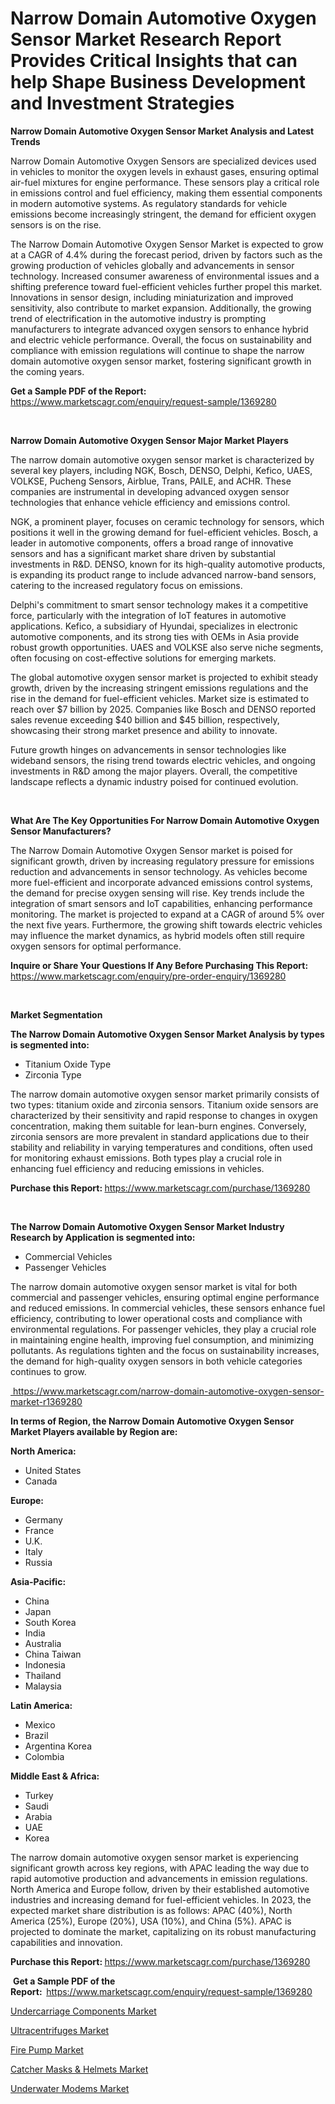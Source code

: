 <p><h1>Narrow Domain Automotive Oxygen Sensor Market Research Report Provides Critical Insights that can help Shape Business Development and Investment Strategies</h1></p><p><strong>Narrow Domain Automotive Oxygen Sensor Market Analysis and Latest Trends</strong></p>
<p><p>Narrow Domain Automotive Oxygen Sensors are specialized devices used in vehicles to monitor the oxygen levels in exhaust gases, ensuring optimal air-fuel mixtures for engine performance. These sensors play a critical role in emissions control and fuel efficiency, making them essential components in modern automotive systems. As regulatory standards for vehicle emissions become increasingly stringent, the demand for efficient oxygen sensors is on the rise.</p><p>The Narrow Domain Automotive Oxygen Sensor Market is expected to grow at a CAGR of 4.4% during the forecast period, driven by factors such as the growing production of vehicles globally and advancements in sensor technology. Increased consumer awareness of environmental issues and a shifting preference toward fuel-efficient vehicles further propel this market. Innovations in sensor design, including miniaturization and improved sensitivity, also contribute to market expansion. Additionally, the growing trend of electrification in the automotive industry is prompting manufacturers to integrate advanced oxygen sensors to enhance hybrid and electric vehicle performance. Overall, the focus on sustainability and compliance with emission regulations will continue to shape the narrow domain automotive oxygen sensor market, fostering significant growth in the coming years.</p></p>
<p><strong>Get a Sample PDF of the Report:&nbsp;</strong> <a href="https://www.marketscagr.com/enquiry/request-sample/1369280?utm_campaign=1349&utm_medium=2&utm_source=Github&utm_content=ia&utm_term=18102024&utm_id=narrow-domain-automotive-oxygen-sensor">https://www.marketscagr.com/enquiry/request-sample/1369280</a></p>
<p>&nbsp;</p>
<p><strong>Narrow Domain Automotive Oxygen Sensor Major Market Players</strong></p>
<p><p>The narrow domain automotive oxygen sensor market is characterized by several key players, including NGK, Bosch, DENSO, Delphi, Kefico, UAES, VOLKSE, Pucheng Sensors, Airblue, Trans, PAILE, and ACHR. These companies are instrumental in developing advanced oxygen sensor technologies that enhance vehicle efficiency and emissions control.</p><p>NGK, a prominent player, focuses on ceramic technology for sensors, which positions it well in the growing demand for fuel-efficient vehicles. Bosch, a leader in automotive components, offers a broad range of innovative sensors and has a significant market share driven by substantial investments in R&D. DENSO, known for its high-quality automotive products, is expanding its product range to include advanced narrow-band sensors, catering to the increased regulatory focus on emissions.</p><p>Delphi's commitment to smart sensor technology makes it a competitive force, particularly with the integration of IoT features in automotive applications. Kefico, a subsidiary of Hyundai, specializes in electronic automotive components, and its strong ties with OEMs in Asia provide robust growth opportunities. UAES and VOLKSE also serve niche segments, often focusing on cost-effective solutions for emerging markets.</p><p>The global automotive oxygen sensor market is projected to exhibit steady growth, driven by the increasing stringent emissions regulations and the rise in the demand for fuel-efficient vehicles. Market size is estimated to reach over $7 billion by 2025. Companies like Bosch and DENSO reported sales revenue exceeding $40 billion and $45 billion, respectively, showcasing their strong market presence and ability to innovate.</p><p>Future growth hinges on advancements in sensor technologies like wideband sensors, the rising trend towards electric vehicles, and ongoing investments in R&D among the major players. Overall, the competitive landscape reflects a dynamic industry poised for continued evolution.</p></p>
<p>&nbsp;</p>
<p><strong>What Are The Key Opportunities For Narrow Domain Automotive Oxygen Sensor Manufacturers?</strong></p>
<p><p>The Narrow Domain Automotive Oxygen Sensor market is poised for significant growth, driven by increasing regulatory pressure for emissions reduction and advancements in sensor technology. As vehicles become more fuel-efficient and incorporate advanced emissions control systems, the demand for precise oxygen sensing will rise. Key trends include the integration of smart sensors and IoT capabilities, enhancing performance monitoring. The market is projected to expand at a CAGR of around 5% over the next five years. Furthermore, the growing shift towards electric vehicles may influence the market dynamics, as hybrid models often still require oxygen sensors for optimal performance.</p></p>
<p><strong>Inquire or Share Your Questions If Any Before Purchasing This Report:</strong> <a href="https://www.marketscagr.com/enquiry/pre-order-enquiry/1369280?utm_campaign=1349&utm_medium=2&utm_source=Github&utm_content=ia&utm_term=18102024&utm_id=narrow-domain-automotive-oxygen-sensor">https://www.marketscagr.com/enquiry/pre-order-enquiry/1369280</a></p>
<p>&nbsp;</p>
<p><strong>Market Segmentation</strong></p>
<p><strong>The Narrow Domain Automotive Oxygen Sensor Market Analysis by types is segmented into:</strong></p>
<p><ul><li>Titanium Oxide Type</li><li>Zirconia Type</li></ul></p>
<p><p>The narrow domain automotive oxygen sensor market primarily consists of two types: titanium oxide and zirconia sensors. Titanium oxide sensors are characterized by their sensitivity and rapid response to changes in oxygen concentration, making them suitable for lean-burn engines. Conversely, zirconia sensors are more prevalent in standard applications due to their stability and reliability in varying temperatures and conditions, often used for monitoring exhaust emissions. Both types play a crucial role in enhancing fuel efficiency and reducing emissions in vehicles.</p></p>
<p><strong>Purchase this Report:&nbsp;</strong><a href="https://www.marketscagr.com/purchase/1369280?utm_campaign=1349&utm_medium=2&utm_source=Github&utm_content=ia&utm_term=18102024&utm_id=narrow-domain-automotive-oxygen-sensor">https://www.marketscagr.com/purchase/1369280</a></p>
<p>&nbsp;</p>
<p><strong>The Narrow Domain Automotive Oxygen Sensor Market Industry Research by Application is segmented into:</strong></p>
<p><ul><li>Commercial Vehicles</li><li>Passenger Vehicles</li></ul></p>
<p><p>The narrow domain automotive oxygen sensor market is vital for both commercial and passenger vehicles, ensuring optimal engine performance and reduced emissions. In commercial vehicles, these sensors enhance fuel efficiency, contributing to lower operational costs and compliance with environmental regulations. For passenger vehicles, they play a crucial role in maintaining engine health, improving fuel consumption, and minimizing pollutants. As regulations tighten and the focus on sustainability increases, the demand for high-quality oxygen sensors in both vehicle categories continues to grow.</p></p>
<p><a href="https://www.marketscagr.com/narrow-domain-automotive-oxygen-sensor-market-r1369280?utm_campaign=1349&utm_medium=2&utm_source=Github&utm_content=ia&utm_term=18102024&utm_id=narrow-domain-automotive-oxygen-sensor">&nbsp;https://www.marketscagr.com/narrow-domain-automotive-oxygen-sensor-market-r1369280</a></p>
<p><strong>In terms of Region, the Narrow Domain Automotive Oxygen Sensor Market Players available by Region are:</strong></p>
<p>
    <p> <strong> North America: </strong>
        <ul>
            <li>United States</li>
            <li>Canada</li>
        </ul>
        </p> 
    <p> <strong> Europe: </strong>
        <ul>
            <li>Germany</li>
            <li>France</li>
            <li>U.K.</li>
            <li>Italy</li>
            <li>Russia</li>
        </ul>
        </p> 
    <p> <strong> Asia-Pacific: </strong>
        <ul>
            <li>China</li>
            <li>Japan</li>
            <li>South Korea</li>
            <li>India</li>
            <li>Australia</li>
            <li>China Taiwan</li>
            <li>Indonesia</li>
            <li>Thailand</li>
            <li>Malaysia</li>
        </ul>
        </p> 
    <p> <strong> Latin America: </strong>
        <ul>
            <li>Mexico</li>
            <li>Brazil</li>
            <li>Argentina Korea</li>
            <li>Colombia</li>
        </ul>
        </p> 
    <p> <strong> Middle East & Africa: </strong>
        <ul>
            <li>Turkey</li>
            <li>Saudi</li>
            <li>Arabia</li>
            <li>UAE</li>
            <li>Korea</li>
        </ul>
    </p>
    </p>
<p><p>The narrow domain automotive oxygen sensor market is experiencing significant growth across key regions, with APAC leading the way due to rapid automotive production and advancements in emission regulations. North America and Europe follow, driven by their established automotive industries and increasing demand for fuel-efficient vehicles. In 2023, the expected market share distribution is as follows: APAC (40%), North America (25%), Europe (20%), USA (10%), and China (5%). APAC is projected to dominate the market, capitalizing on its robust manufacturing capabilities and innovation.</p></p>
<p><strong>Purchase this Report: </strong><a href="https://www.marketscagr.com/purchase/1369280?utm_campaign=1349&utm_medium=2&utm_source=Github&utm_content=ia&utm_term=18102024&utm_id=narrow-domain-automotive-oxygen-sensor">https://www.marketscagr.com/purchase/1369280</a></p>
<p>&nbsp;<strong>Get a Sample PDF of the Report:&nbsp;&nbsp;</strong><a href="https://www.marketscagr.com/enquiry/request-sample/1369280?utm_campaign=1349&utm_medium=2&utm_source=Github&utm_content=ia&utm_term=18102024&utm_id=narrow-domain-automotive-oxygen-sensor">https://www.marketscagr.com/enquiry/request-sample/1369280</a></p>
<p><strong></strong></p>
<p><p><a href="https://www.linkedin.com/pulse/insights-undercarriage-components-industry-market-financial-ct00c?utm_campaign=1349&utm_medium=2&utm_source=Github&utm_content=ia&utm_term=18102024&utm_id=narrow-domain-automotive-oxygen-sensor">Undercarriage Components Market</a></p><p><a href="https://issuu.com/reportprime-2/docs/ultracentrifuges-market-size-2030.p_50b2ae606e958f?utm_campaign=1349&utm_medium=2&utm_source=Github&utm_content=ia&utm_term=18102024&utm_id=narrow-domain-automotive-oxygen-sensor">Ultracentrifuges Market</a></p><p><a href="https://www.linkedin.com/pulse/fire-pump-market-analysis-product-segmentation-regional-forecasts-ozwuc?utm_campaign=1349&utm_medium=2&utm_source=Github&utm_content=ia&utm_term=18102024&utm_id=narrow-domain-automotive-oxygen-sensor">Fire Pump Market</a></p><p><a href="https://github.com/ashepherd82/Market-Research-Report-List-6/blob/main/catcher-masks-helmets-market.md?utm_campaign=1349&utm_medium=2&utm_source=Github&utm_content=ia&utm_term=18102024&utm_id=narrow-domain-automotive-oxygen-sensor">Catcher Masks & Helmets Market</a></p><p><a href="https://issuu.com/reportprime-2/docs/underwater-modems-market-size-2030._277656eea80cc7?utm_campaign=1349&utm_medium=2&utm_source=Github&utm_content=ia&utm_term=18102024&utm_id=narrow-domain-automotive-oxygen-sensor">Underwater Modems Market</a></p></p>